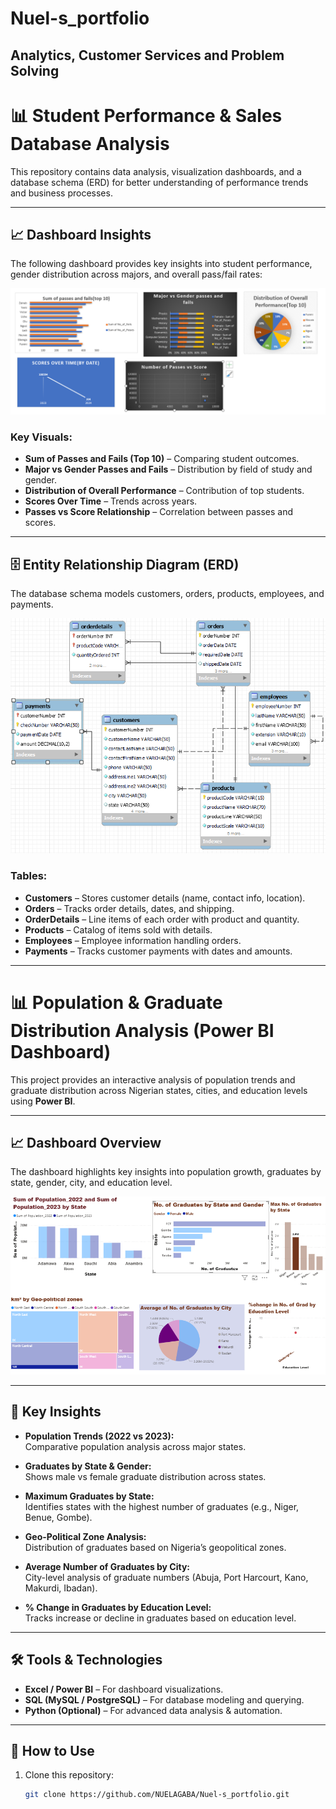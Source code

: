 # Nuel-s_portfolio

## Analytics, Customer Services and Problem Solving

# 📊 Student Performance & Sales Database Analysis  

This repository contains data analysis, visualization dashboards, and a database schema (ERD) for better understanding of performance trends and business processes.  

---

## 📈 Dashboard Insights  

The following dashboard provides key insights into student performance, gender distribution across majors, and overall pass/fail rates:  

![Dashboard](https://github.com/NUELAGABA/Nuel-s_portfolio/blob/main/dashboard.png) 

### Key Visuals:
- **Sum of Passes and Fails (Top 10)** – Comparing student outcomes.  
- **Major vs Gender Passes and Fails** – Distribution by field of study and gender.  
- **Distribution of Overall Performance** – Contribution of top students.  
- **Scores Over Time** – Trends across years.  
- **Passes vs Score Relationship** – Correlation between passes and scores.  

---

## 🗄️ Entity Relationship Diagram (ERD)  

The database schema models customers, orders, products, employees, and payments.  

![ERD](https://github.com/NUELAGABA/Nuel-s_portfolio/blob/main/ERD%20Diagram.png)  

### Tables:
- **Customers** – Stores customer details (name, contact info, location).  
- **Orders** – Tracks order details, dates, and shipping.  
- **OrderDetails** – Line items of each order with product and quantity.  
- **Products** – Catalog of items sold with details.  
- **Employees** – Employee information handling orders.  
- **Payments** – Tracks customer payments with dates and amounts.  

---
  

# 📊 Population & Graduate Distribution Analysis (Power BI Dashboard)

This project provides an interactive analysis of population trends and graduate distribution across Nigerian states, cities, and education levels using **Power BI**.

---

## 📈 Dashboard Overview  

The dashboard highlights key insights into population growth, graduates by state, gender, city, and education level.  

![BI Dashboard](https://github.com/NUELAGABA/Nuel-s_portfolio/blob/main/Bi%20diagram.png)  

---

## 🔑 Key Insights  

- **Population Trends (2022 vs 2023):**  
  Comparative population analysis across major states.  

- **Graduates by State & Gender:**  
  Shows male vs female graduate distribution across states.  

- **Maximum Graduates by State:**  
  Identifies states with the highest number of graduates (e.g., Niger, Benue, Gombe).  

- **Geo-Political Zone Analysis:**  
  Distribution of graduates based on Nigeria’s geopolitical zones.  

- **Average Number of Graduates by City:**  
  City-level analysis of graduate numbers (Abuja, Port Harcourt, Kano, Makurdi, Ibadan).  

- **% Change in Graduates by Education Level:**  
  Tracks increase or decline in graduates based on education level.  

---

## 🛠️ Tools & Technologies  
- **Excel / Power BI** – For dashboard visualizations.  
- **SQL (MySQL / PostgreSQL)** – For database modeling and querying.  
- **Python (Optional)** – For advanced data analysis & automation.

---

## 🚀 How to Use  
1. Clone this repository:  
   ```bash
   git clone https://github.com/NUELAGABA/Nuel-s_portfolio.git
   
